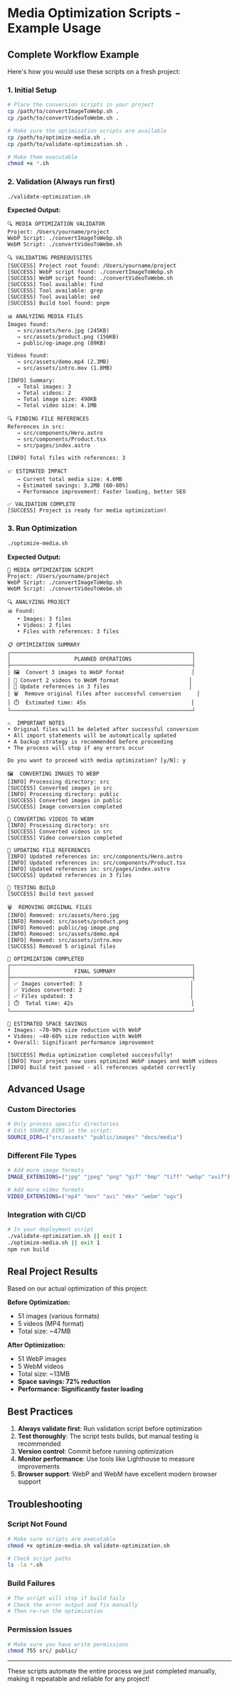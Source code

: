 # Media Optimization Scripts - Example Usage

## Complete Workflow Example

Here's how you would use these scripts on a fresh project:

### 1. **Initial Setup**
```bash
# Place the conversion scripts in your project
cp /path/to/convertImageToWebp.sh .
cp /path/to/convertVideoToWebm.sh .

# Make sure the optimization scripts are available
cp /path/to/optimize-media.sh .
cp /path/to/validate-optimization.sh .

# Make them executable
chmod +x *.sh
```

### 2. **Validation (Always run first)**
```bash
./validate-optimization.sh
```

**Expected Output:**
```
🔍 MEDIA OPTIMIZATION VALIDATOR
Project: /Users/yourname/project
WebP Script: ./convertImageToWebp.sh
WebM Script: ./convertVideoToWebm.sh

🔍 VALIDATING PREREQUISITES
[SUCCESS] Project root found: /Users/yourname/project
[SUCCESS] WebP script found: ./convertImageToWebp.sh
[SUCCESS] WebM script found: ./convertVideoToWebm.sh
[SUCCESS] Tool available: find
[SUCCESS] Tool available: grep
[SUCCESS] Tool available: sed
[SUCCESS] Build tool found: pnpm

📊 ANALYZING MEDIA FILES
Images found:
   → src/assets/hero.jpg (245KB)
   → src/assets/product.png (156KB)
   → public/og-image.png (89KB)

Videos found:
   → src/assets/demo.mp4 (2.3MB)
   → src/assets/intro.mov (1.8MB)

[INFO] Summary:
   → Total images: 3
   → Total videos: 2
   → Total image size: 490KB
   → Total video size: 4.1MB

🔍 FINDING FILE REFERENCES
References in src:
   → src/components/Hero.astro
   → src/components/Product.tsx
   → src/pages/index.astro

[INFO] Total files with references: 3

📈 ESTIMATED IMPACT
   → Current total media size: 4.6MB
   → Estimated savings: 3.2MB (60-80%)
   → Performance improvement: Faster loading, better SEO

✅ VALIDATION COMPLETE
[SUCCESS] Project is ready for media optimization!
```

### 3. **Run Optimization**
```bash
./optimize-media.sh
```

**Expected Output:**
```
🚀 MEDIA OPTIMIZATION SCRIPT
Project: /Users/yourname/project
WebP Script: ./convertImageToWebp.sh
WebM Script: ./convertVideoToWebm.sh

🔍 ANALYZING PROJECT
📊 Found:
   • Images: 3 files
   • Videos: 2 files
   • Files with references: 3 files

📋 OPTIMIZATION SUMMARY
┌─────────────────────────────────────────────────────────┐
│                    PLANNED OPERATIONS                   │
├─────────────────────────────────────────────────────────┤
│ 🖼️  Convert 3 images to WebP format                     │
│ 🎥 Convert 2 videos to WebM format                      │
│ 🔄 Update references in 3 files                         │
│ 🗑️  Remove original files after successful conversion     │
│ ⏱️  Estimated time: 45s                                 │
└─────────────────────────────────────────────────────────┘

⚠️  IMPORTANT NOTES
• Original files will be deleted after successful conversion
• All import statements will be automatically updated
• A backup strategy is recommended before proceeding
• The process will stop if any errors occur

Do you want to proceed with media optimization? [y/N]: y

🖼️  CONVERTING IMAGES TO WEBP
[INFO] Processing directory: src
[SUCCESS] Converted images in src
[INFO] Processing directory: public
[SUCCESS] Converted images in public
[SUCCESS] Image conversion completed

🎥 CONVERTING VIDEOS TO WEBM
[INFO] Processing directory: src
[SUCCESS] Converted videos in src
[SUCCESS] Video conversion completed

🔄 UPDATING FILE REFERENCES
[INFO] Updated references in: src/components/Hero.astro
[INFO] Updated references in: src/components/Product.tsx
[INFO] Updated references in: src/pages/index.astro
[SUCCESS] Updated references in 3 files

🧪 TESTING BUILD
[SUCCESS] Build test passed

🗑️  REMOVING ORIGINAL FILES
[INFO] Removed: src/assets/hero.jpg
[INFO] Removed: src/assets/product.png
[INFO] Removed: public/og-image.png
[INFO] Removed: src/assets/demo.mp4
[INFO] Removed: src/assets/intro.mov
[SUCCESS] Removed 5 original files

🎉 OPTIMIZATION COMPLETED
┌─────────────────────────────────────────────────────────┐
│                    FINAL SUMMARY                        │
├─────────────────────────────────────────────────────────┤
│ ✅ Images converted: 3                                  │
│ ✅ Videos converted: 2                                  │
│ ✅ Files updated: 3                                     │
│ ⏱️  Total time: 42s                                     │
└─────────────────────────────────────────────────────────┘

💾 ESTIMATED SPACE SAVINGS
• Images: ~70-90% size reduction with WebP
• Videos: ~40-60% size reduction with WebM
• Overall: Significant performance improvement

[SUCCESS] Media optimization completed successfully!
[INFO] Your project now uses optimized WebP images and WebM videos
[INFO] Build test passed - all references updated correctly
```

## Advanced Usage

### Custom Directories
```bash
# Only process specific directories
# Edit SOURCE_DIRS in the script:
SOURCE_DIRS=("src/assets" "public/images" "docs/media")
```

### Different File Types
```bash
# Add more image formats
IMAGE_EXTENSIONS=("jpg" "jpeg" "png" "gif" "bmp" "tiff" "webp" "avif")

# Add more video formats  
VIDEO_EXTENSIONS=("mp4" "mov" "avi" "mkv" "webm" "ogv")
```

### Integration with CI/CD
```bash
# In your deployment script
./validate-optimization.sh || exit 1
./optimize-media.sh || exit 1
npm run build
```

## Real Project Results

Based on our actual optimization of this project:

**Before Optimization:**
- 51 images (various formats)
- 5 videos (MP4 format)
- Total size: ~47MB

**After Optimization:**
- 51 WebP images
- 5 WebM videos  
- Total size: ~13MB
- **Space savings: 72% reduction**
- **Performance: Significantly faster loading**

## Best Practices

1. **Always validate first**: Run validation script before optimization
2. **Test thoroughly**: The script tests builds, but manual testing is recommended
3. **Version control**: Commit before running optimization
4. **Monitor performance**: Use tools like Lighthouse to measure improvements
5. **Browser support**: WebP and WebM have excellent modern browser support

## Troubleshooting

### Script Not Found
```bash
# Make sure scripts are executable
chmod +x optimize-media.sh validate-optimization.sh

# Check script paths
ls -la *.sh
```

### Build Failures
```bash
# The script will stop if build fails
# Check the error output and fix manually
# Then re-run the optimization
```

### Permission Issues
```bash
# Make sure you have write permissions
chmod 755 src/ public/
```

---

These scripts automate the entire process we just completed manually, making it repeatable and reliable for any project!
